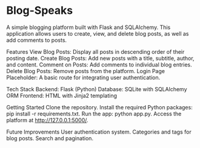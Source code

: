 ﻿# Blog-Speaks
A simple blogging platform built with Flask and SQLAlchemy. This application allows users to create, view, and delete blog posts, as well as add comments to posts.

Features
View Blog Posts: Display all posts in descending order of their posting date.
Create Blog Posts: Add new posts with a title, subtitle, author, and content.
Comment on Posts: Add comments to individual blog entries.
Delete Blog Posts: Remove posts from the platform.
Login Page Placeholder: A basic route for integrating user authentication.

Tech Stack
Backend: Flask (Python)
Database: SQLite with SQLAlchemy ORM
Frontend: HTML with Jinja2 templating

Getting Started
Clone the repository.
Install the required Python packages: pip install -r requirements.txt.
Run the app: python app.py.
Access the platform at http://127.0.0.1:5000/.

Future Improvements
User authentication system.
Categories and tags for blog posts.
Search and pagination.
